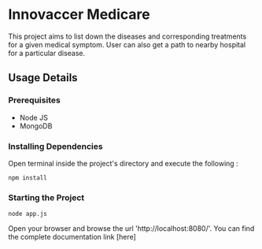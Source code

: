 # Innovaccer Medicare

This project aims to list down the diseases and corresponding treatments for a given medical symptom. User can also get a path to nearby hospital for a particular disease.

## Usage Details

### Prerequisites

* Node JS
* MongoDB

### Installing Dependencies

Open terminal inside the project's directory and execute the following :
```
npm install
```

### Starting the Project

```
node app.js
```

Open your browser and browse the url 'http://localhost:8080/'.
You can find the complete documentation link [here]
